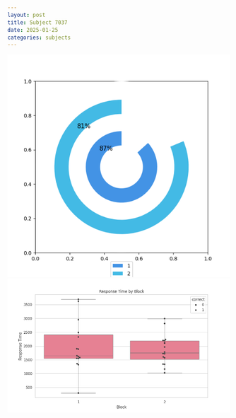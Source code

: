 ```yaml
---
layout: post
title: Subject 7037
date: 2025-01-25
categories: subjects
---
```


![](data/7037/run-8/7037__acc_test.png)
![](data/7037/run-8/7037_rt.png)
